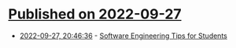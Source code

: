 # [Published on 2022-09-27](index.md)

* [2022-09-27, 20:46:36](https://lobste.rs/s/brx0ed/software_engineering_tips_for_students) - [Software Engineering Tips for Students](https://catball.dev/clms_swe_tips)
